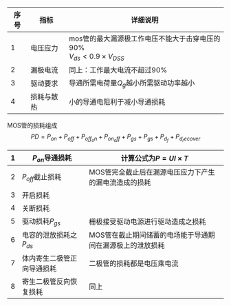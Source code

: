 | 序号 | 指标       | 详细说明                                                     |
| ---- | ---------- | ------------------------------------------------------------ |
| 1    | 电压应力   | mos管的最大漏源极工作电压不能大于击穿电压的90%<br>$V_{ds}<0.9 \times V_{DSS}$ |
| 2    | 漏极电流   | 同上：工作最大电流不超过90%                                  |
| 3    | 驱动要求   | 导通所需电荷量$Q_{g}$越小所需驱动功率越小                    |
| 4    | 损耗与散热 | 小的导通电阻利于减小导通损耗                                 |





MOS管的损耗组成
$$
PD = P_{on} + P_{off} + P_{off_on} + P_{on_off} + P_{gs} + P_{gs}+P_{d_f}+P_{d_recover}
$$

| 1    | $P_{on}$导通损耗           | 计算公式为$P=UI\times T$                                  |
| ---- | -------------------------- | --------------------------------------------------------- |
| 2    | $P_{off}$截止损耗          | MOS管完全截止后在漏源电压应力下产生的漏电流造成的损耗     |
| 3    | 开启损耗                   |                                                           |
| 4    | 关断损耗                   |                                                           |
| 5    | 驱动损耗$P_{gs}$           | 栅极接受驱动电源进行驱动造成之损耗                        |
| 6    | 电容的泄放损耗之$P_{ds}$   | MOS管在截止期间储蓄的电场能于导通期间在漏源极上的泄放损耗 |
| 7    | 体内寄生二极管正向导通损耗 | 二极管的损耗都是电压乘电流                                |
| 8    | 寄生二极管反向恢复损耗     | 同上                                                      |

